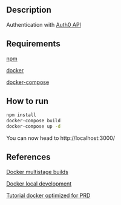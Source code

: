 ## Description

Authentication with [Auth0 API](https://auth0.com/docs/)

## Requirements

[npm](https://www.npmjs.com/package/npm)

[docker](https://www.docker.com/)

[docker-compose](https://docs.docker.com/compose/)

## How to run

``` bash
npm install
docker-compose build
docker-compose up -d
```

You can now head to http://localhost:3000/

## References

[Docker multistage builds](https://earthly.dev/blog/docker-multistage/)

[Docker local development](https://www.tomray.dev/nestjs-docker-compose-postgres)

[Tutorial docker optimized for PRD](https://www.tomray.dev/nestjs-docker-production)
